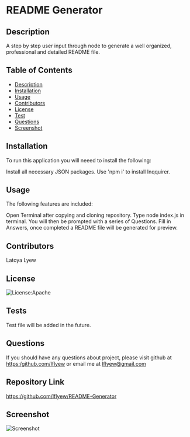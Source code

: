 # README Generator


  ## Description

  A step by step user input through node to generate a well organized, professional and detailed README file.

  ## Table of Contents
  - [Description](#description)
  - [Installation](#installation)
  - [Usage](#usage)
  - [Contributors](#contributors)
  - [License](#license)
  - [Test](#tests)
  - [Questions](#questions)
  - [Screenshot](#screenshot)


  ## Installation
   To run this application you will neeed to install the following: 

  Install all necessary JSON packages.  Use 'npm i' to install Inqquirer.

  ## Usage

  The following features are included: 

  Open Terminal after copying and cloning repository.  Type node index.js in terminal.  You will then be prompted with a series of Questions. Fill in Answers, once completed a README file will be generated for preview.

  ## Contributors

  Latoya Lyew


  ## License
  ![License:Apache](https://img.shields.io/badge/license-Apache%202.0-yellowgreen)

  ## Tests

  Test file will be added in the future.


  ## Questions

  If you should have any questions about project, please visit github at [https:/github.com/lflyew](https://github.com/lflyew/) or email me at lflyew@gmail.com

  ## Repository Link

  https://github.com/lflyew/README-Generator  

  ## Screenshot

  ![Screenshot](./Images/2022-09-19_19-44-16.png)



  
